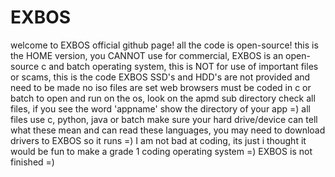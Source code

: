 # EXBOS
welcome to EXBOS official github page!
all the code is open-source!
this is the HOME version, you CANNOT use for commercial,
EXBOS is an open-source c and batch operating system, this is NOT for use of important files or scams, this is the code
EXBOS SSD's and HDD's are not provided and need to be made
no iso files are set
web browsers must be coded in c or batch to open and run
on the os, look on the apmd sub directory
check all files, if you see the word 'appname' show
the directory of your app =)
all files use c, python, java or batch make sure
your hard drive/device can tell what these mean
and can read these languages, you may need to download
drivers to EXBOS so it runs =) 
I am not bad at coding, its just i thought it would be 
fun to make a grade 1 coding operating system =)
EXBOS is not finished =)
